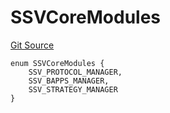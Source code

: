# SSVCoreModules
[Git Source](https://github.com/ssvlabs/based-applications/blob/f462573124548b82b6a002d4ef069bdfacf5c637/src/core/libraries/CoreStorageLib.sol)


```solidity
enum SSVCoreModules {
    SSV_PROTOCOL_MANAGER,
    SSV_BAPPS_MANAGER,
    SSV_STRATEGY_MANAGER
}
```

